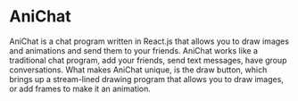 # AniChat
AniChat is a chat program written in React.js that allows you to draw images and animations and send them to your friends. AniChat works like a traditional chat program, add your friends, send text messages, have group conversations. What makes AniChat unique, is the draw button, which brings up a stream-lined drawing program that allows you to draw images, or add frames to make it an animation.
